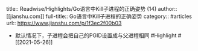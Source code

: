 title:: Readwise/Highlights/Go语言中Kill子进程的正确姿势 (14)
author:: [[jianshu.com]]
full-title:: Go语言中Kill子进程的正确姿势
category:: #articles
url:: https://www.jianshu.com/p/1f3ec2f00b03

- 默认情况下，子进程会把自己的PGID设置成与父进程相同 #Highlight #[[2021-05-26]]
